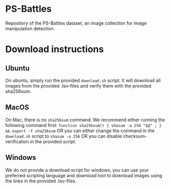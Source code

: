 # PS-Battles
Repository of the PS-Battles dataset, an image collection for image manipulation detection.

# Download instructions

## Ubuntu
On ubuntu, simply run the provided ```download.sh``` script. It will download all images from the provided .tsv-files and verify them with the provided sha256sum.

## MacOS
On Mac, there is no ```sha256sum``` command.
 We recommend either running the following command first: ```function sha256sum() { shasum -a 256 "$@" ; } && export -f sha256sum```
 OR you can either change the command in the ```download.sh``` script to ```shasum -a 256```
 OR you can disable checksum-verification in the provided script.

## Windows
We do not provide a download script for windows, you can use your preferred scripting language and download tool to download images using the links in the provided .tsv-files.